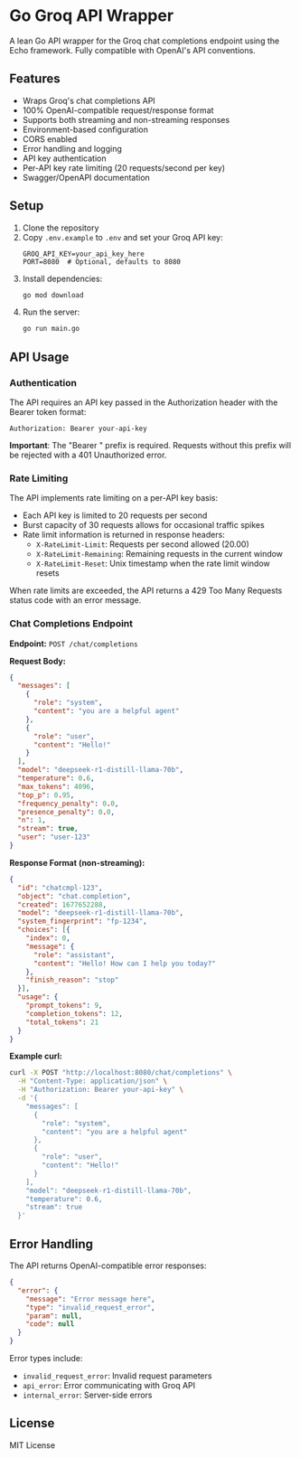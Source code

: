 # Go Groq API Wrapper

A lean Go API wrapper for the Groq chat completions endpoint using the Echo framework. Fully compatible with OpenAI's API conventions.

## Features

- Wraps Groq's chat completions API
- 100% OpenAI-compatible request/response format
- Supports both streaming and non-streaming responses
- Environment-based configuration
- CORS enabled
- Error handling and logging
- API key authentication
- Per-API key rate limiting (20 requests/second per key)
- Swagger/OpenAPI documentation

## Setup

1. Clone the repository
2. Copy `.env.example` to `.env` and set your Groq API key:
   ```
   GROQ_API_KEY=your_api_key_here
   PORT=8080  # Optional, defaults to 8080
   ```
3. Install dependencies:
   ```bash
   go mod download
   ```
4. Run the server:
   ```bash
   go run main.go
   ```

## API Usage

### Authentication

The API requires an API key passed in the Authorization header with the Bearer token format:

```
Authorization: Bearer your-api-key
```

**Important**: The "Bearer " prefix is required. Requests without this prefix will be rejected with a 401 Unauthorized error.

### Rate Limiting

The API implements rate limiting on a per-API key basis:

- Each API key is limited to 20 requests per second
- Burst capacity of 30 requests allows for occasional traffic spikes
- Rate limit information is returned in response headers:
  - `X-RateLimit-Limit`: Requests per second allowed (20.00)
  - `X-RateLimit-Remaining`: Remaining requests in the current window
  - `X-RateLimit-Reset`: Unix timestamp when the rate limit window resets

When rate limits are exceeded, the API returns a 429 Too Many Requests status code with an error message.

### Chat Completions Endpoint

**Endpoint:** `POST /chat/completions`

**Request Body:**
```json
{
  "messages": [
    {
      "role": "system",
      "content": "you are a helpful agent"
    },
    {
      "role": "user",
      "content": "Hello!"
    }
  ],
  "model": "deepseek-r1-distill-llama-70b",
  "temperature": 0.6,
  "max_tokens": 4096,
  "top_p": 0.95,
  "frequency_penalty": 0.0,
  "presence_penalty": 0.0,
  "n": 1,
  "stream": true,
  "user": "user-123"
}
```

**Response Format (non-streaming):**
```json
{
  "id": "chatcmpl-123",
  "object": "chat.completion",
  "created": 1677652288,
  "model": "deepseek-r1-distill-llama-70b",
  "system_fingerprint": "fp-1234",
  "choices": [{
    "index": 0,
    "message": {
      "role": "assistant",
      "content": "Hello! How can I help you today?"
    },
    "finish_reason": "stop"
  }],
  "usage": {
    "prompt_tokens": 9,
    "completion_tokens": 12,
    "total_tokens": 21
  }
}
```

**Example curl:**
```bash
curl -X POST "http://localhost:8080/chat/completions" \
  -H "Content-Type: application/json" \
  -H "Authorization: Bearer your-api-key" \
  -d '{
    "messages": [
      {
        "role": "system",
        "content": "you are a helpful agent"
      },
      {
        "role": "user",
        "content": "Hello!"
      }
    ],
    "model": "deepseek-r1-distill-llama-70b",
    "temperature": 0.6,
    "stream": true
  }'
```

## Error Handling

The API returns OpenAI-compatible error responses:

```json
{
  "error": {
    "message": "Error message here",
    "type": "invalid_request_error",
    "param": null,
    "code": null
  }
}
```

Error types include:
- `invalid_request_error`: Invalid request parameters
- `api_error`: Error communicating with Groq API
- `internal_error`: Server-side errors

## License

MIT License